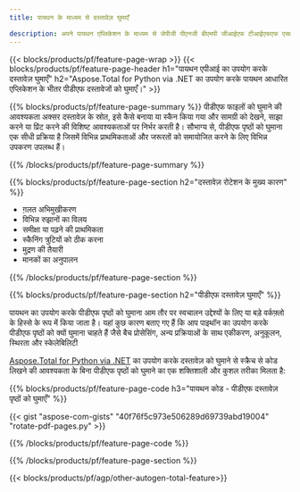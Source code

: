 ```yaml
---
title: पायथन के माध्यम से दस्तावेज़ घुमाएँ 

description: अपने पायथन एप्लिकेशन के माध्यम से जेपीजी पीएनजी बीएमपी जीआईएफ टीआईएफएफ एसवीजी सहित पीडीएफ और छवि फ़ाइलों को घुमाएं।
---
```


{{< blocks/products/pf/feature-page-wrap >}}
{{< blocks/products/pf/feature-page-header h1="पायथन एपीआई का उपयोग करके दस्तावेज़ घुमाएँ" h2="Aspose.Total for Python via .NET का उपयोग करके पायथन आधारित एप्लिकेशन के भीतर पीडीएफ दस्तावेजों को घुमाएँ।" >}}

{{% blocks/products/pf/feature-page-summary %}}
पीडीएफ फाइलों को घुमाने की आवश्यकता अक्सर दस्तावेज़ के स्रोत, इसे कैसे बनाया या स्कैन किया गया और सामग्री को देखने, साझा करने या प्रिंट करने की विशिष्ट आवश्यकताओं पर निर्भर करती है। सौभाग्य से, पीडीएफ पृष्ठों को घुमाना एक सीधी प्रक्रिया है जिसमें विभिन्न प्राथमिकताओं और जरूरतों को समायोजित करने के लिए विभिन्न उपकरण उपलब्ध हैं। 

{{% /blocks/products/pf/feature-page-summary  %}}

{{% blocks/products/pf/feature-page-section  h2="दस्तावेज़ रोटेशन के मुख्य कारण" %}}

- ग़लत अभिमुखीकरण 
- विभिन्न रुझानों का विलय 
- समीक्षा या पढ़ने की प्राथमिकता 
- स्कैनिंग त्रुटियों को ठीक करना 
- मुद्रण की तैयारी
- मानकों का अनुपालन 

{{% /blocks/products/pf/feature-page-section %}}

{{% blocks/products/pf/feature-page-section  h2="पीडीएफ दस्तावेज़ घुमाएँ" %}}

पायथन का उपयोग करके पीडीएफ पृष्ठों को घुमाना आम तौर पर स्वचालन उद्देश्यों के लिए या बड़े वर्कफ़्लो के हिस्से के रूप में किया जाता है। यहां कुछ कारण बताए गए हैं कि आप पाइथॉन का उपयोग करके पीडीएफ पृष्ठों को क्यों घुमाना चाहते हैं जैसे बैच प्रोसेसिंग, अन्य प्रक्रियाओं के साथ एकीकरण, अनुकूलन, स्थिरता और स्केलेबिलिटी  <br />

[Aspose.Total for Python via .NET](https://products.aspose.com/total/python-net/) का उपयोग करके दस्तावेज़ को घुमाने से स्क्रैच से कोड लिखने की आवश्यकता के बिना पीडीएफ पृष्ठों को घुमाने का एक शक्तिशाली और कुशल तरीका मिलता है:

{{% blocks/products/pf/feature-page-code h3="पायथन कोड - पीडीएफ दस्तावेज़ पृष्ठों को घुमाएँ" %}}

{{< gist "aspose-com-gists" "40f76f5c973e506289d69739abd19004" "rotate-pdf-pages.py" >}}

{{% /blocks/products/pf/feature-page-code  %}}

{{% /blocks/products/pf/feature-page-section %}}

{{< blocks/products/pf/agp/other-autogen-total-feature>}}